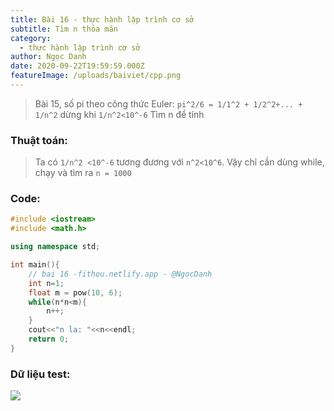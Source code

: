 ```yaml
---
title: Bài 16 - thực hành lập trình cơ sở
subtitle: Tìm n thỏa mãn
category:
  - thực hành lập trình cơ sở
author: Ngọc Danh
date: 2020-09-22T19:59:59.000Z
featureImage: /uploads/baiviet/cpp.png
---
```


> Bài 15, số pi theo công thức Euler:
> `pi^2/6 = 1/1^2 + 1/2^2+... + 1/n^2` dừng khi `1/n^2<10^-6`
>Tìm n để tính


### Thuật toán: 

> Ta có `1/n^2 <10^-6` tương đương với `n^2<10^6`. Vậy chỉ cần dùng while, chạy và tìm ra `n = 1000`

### Code:

```c++
#include <iostream>
#include <math.h>

using namespace std;

int main(){
	// bai 16 -fithou.netlify.app - @NgocDanh
	int n=1;
	float m = pow(10, 6);
	while(n*n<m){
		n++;
	}
	cout<<"n la: "<<n<<endl;
	return 0;
}
```

### Dữ liệu test:

![](https://i.ibb.co/WGsSpbH/image.png)